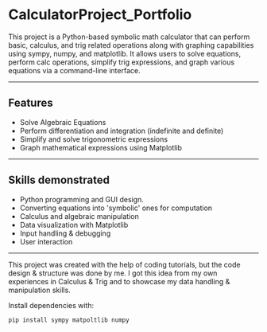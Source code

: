 # CalculatorProject_Portfolio

This project is a Python-based symbolic math calculator that can perform basic, calculus, and trig related operations along with graphing capabilities using sympy, numpy, and matplotlib. It allows users to solve equations, perform calc operations, simplify trig expressions, and graph various equations via a command-line interface.

--------

## Features
- Solve Algebraic Equations
- Perform differentiation and integration (indefinite and definite)
- Simplify and solve trigonometric expressions
- Graph mathematical expressions using Matplotlib

--------

## Skills demonstrated

- Python programming and GUI design.
- Converting equations into 'symbolic' ones for computation
- Calculus and algebraic manipulation
- Data visualization with Matplotlib
- Input handling & debugging
- User interaction

--------

This project was created with the help of coding tutorials, but the code design & structure was done by me. I got this idea from my own experiences in Calculus & Trig and to showcase my data handling & manipulation skills.

Install dependencies with:

```bash
pip install sympy matpoltlib numpy
